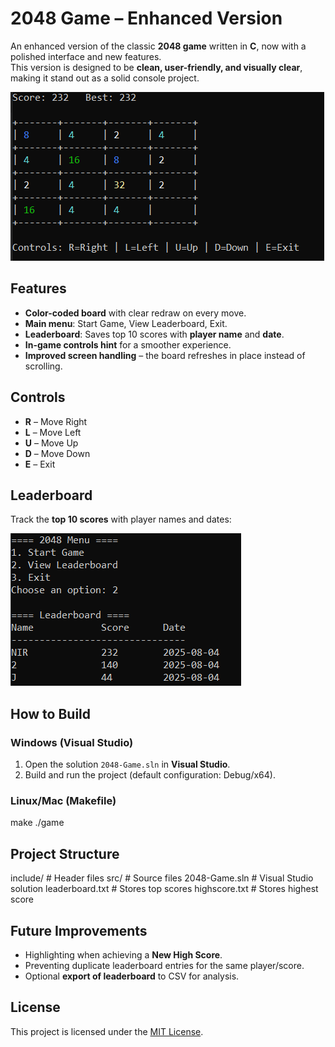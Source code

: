 # 2048 Game – Enhanced Version
An enhanced version of the classic **2048 game** written in **C**, now with a polished interface and new features.  
This version is designed to be **clean, user-friendly, and visually clear**, making it stand out as a solid console project.

![Game Screenshot](./assets/screenshot.png)

## Features
- **Color-coded board** with clear redraw on every move.  
- **Main menu**: Start Game, View Leaderboard, Exit.  
- **Leaderboard**: Saves top 10 scores with **player name** and **date**.  
- **In-game controls hint** for a smoother experience.  
- **Improved screen handling** – the board refreshes in place instead of scrolling.  

## Controls
- **R** – Move Right  
- **L** – Move Left  
- **U** – Move Up  
- **D** – Move Down  
- **E** – Exit  

## Leaderboard
Track the **top 10 scores** with player names and dates:  

![Leaderboard Screenshot](./assets/leaderboard.png)

## How to Build
### Windows (Visual Studio)
1. Open the solution `2048-Game.sln` in **Visual Studio**.  
2. Build and run the project (default configuration: Debug/x64).  

### Linux/Mac (Makefile)
make
./game

## Project Structure
include/           # Header files
src/               # Source files
2048-Game.sln      # Visual Studio solution
leaderboard.txt    # Stores top scores
highscore.txt      # Stores highest score

## Future Improvements
- Highlighting when achieving a **New High Score**.  
- Preventing duplicate leaderboard entries for the same player/score.  
- Optional **export of leaderboard** to CSV for analysis.  

## License
This project is licensed under the [MIT License](LICENSE).
